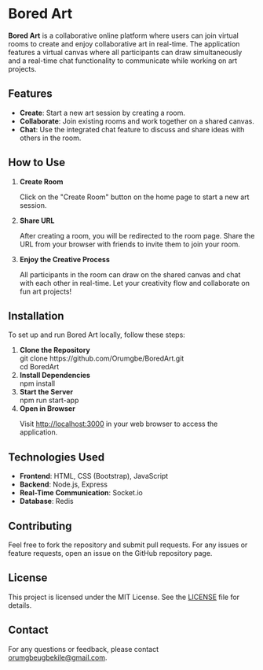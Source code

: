 <!DOCTYPE html>
<html lang="en">
<body>
  <h1>Bored Art</h1>
  <p><strong>Bored Art</strong> is a collaborative online platform where users can join virtual rooms to create and enjoy collaborative art in real-time. The application features a virtual canvas where all participants can draw simultaneously and a real-time chat functionality to communicate while working on art projects.</p>

  <h2>Features</h2>
  <ul>
      <li><strong>Create</strong>: Start a new art session by creating a room.</li>
      <li><strong>Collaborate</strong>: Join existing rooms and work together on a shared canvas.</li>
      <li><strong>Chat</strong>: Use the integrated chat feature to discuss and share ideas with others in the room.</li>
  </ul>

  <h2>How to Use</h2>
  <ol>
      <li><strong>Create Room</strong>
      <p>Click on the "Create Room" button on the home page to start a new art session.</p>
      </li>
      <li><strong>Share URL</strong>
      <p>After creating a room, you will be redirected to the room page. Share the URL from your browser with friends to invite them to join your room.</p>
      </li>
      <li><strong>Enjoy the Creative Process</strong>
      <p>All participants in the room can draw on the shared canvas and chat with each other in real-time. Let your creativity flow and collaborate on fun art projects!</p>
      </li>
  </ol>

  <h2>Installation</h2>
  <p>To set up and run Bored Art locally, follow these steps:</p>
  <ol>
      <li><strong>Clone the Repository</strong>
      <div class="code">
          git clone https://github.com/Orumgbe/BoredArt.git<br>
          cd BoredArt
      </div>
      </li>
      <li><strong>Install Dependencies</strong>
      <div class="code">
          npm install
      </div>
      </li>
      <li><strong>Start the Server</strong>
      <div class="code">
          npm run start-app
      </div>
      </li>
      <li><strong>Open in Browser</strong>
      <p>Visit <a href="http://localhost:3000">http://localhost:3000</a> in your web browser to access the application.</p>
      </li>
  </ol>

  <h2>Technologies Used</h2>
  <ul>
      <li><strong>Frontend</strong>: HTML, CSS (Bootstrap), JavaScript</li>
      <li><strong>Backend</strong>: Node.js, Express</li>
      <li><strong>Real-Time Communication</strong>: Socket.io</li>
      <li><strong>Database</strong>: Redis</li>
  </ul>

  <h2>Contributing</h2>
  <p>Feel free to fork the repository and submit pull requests. For any issues or feature requests, open an issue on the GitHub repository page.</p>

  <h2>License</h2>
  <p>This project is licensed under the MIT License. See the <a href="LICENSE">LICENSE</a> file for details.</p>

  <h2>Contact</h2>
  <p>For any questions or feedback, please contact <a href="mailto:orumgbeugbekile@gmail.com">orumgbeugbekile@gmail.com</a>.</p>
</body>
</html>
